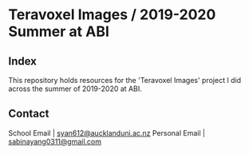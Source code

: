 # Teravoxel Images / 2019-2020 Summer at ABI

## Index
This repository holds resources for the 'Teravoxel Images' project I did across the summer of 2019-2020 at ABI.

## Contact
School Email        | syan612@aucklanduni.ac.nz
Personal Email      | sabinayang0311@gmail.com
